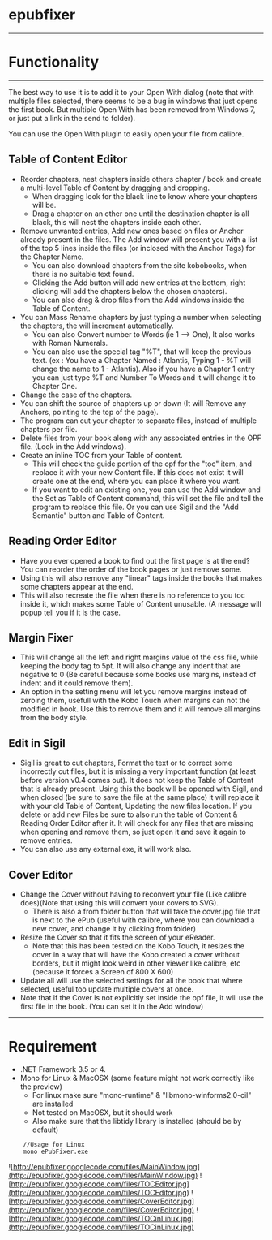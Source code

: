 # epubfixer

---

# Functionality #

---


The best way to use it is to add it to your Open With dialog (note that with multiple files selected, there seems to be a bug in windows that just opens the first book. But multiple Open With has been removed from Windows 7, or just put a link in the send to folder).

You can use the Open With plugin to easily open your file from calibre.


## Table of Content Editor ##

  * Reorder chapters, nest chapters inside others chapter / book and create a multi-level Table of Content by dragging and dropping.
    * When dragging look for the black line to know where your chapters will be.
    * Drag a chapter on an other one until the destination chapter is all black, this will nest the chapters inside each other.
  * Remove unwanted entries, Add new ones based on files or Anchor already present in the files. The Add window will present you with a list of the top 5 lines inside the files (or inclosed with the Anchor Tags) for the Chapter Name.
    * You can also download chapters from the site kobobooks, when there is no suitable text found.
    * Clicking the Add button will add new entries at the bottom, right clicking will add the chapters below the chosen chapters).
    * You can also drag & drop files from the Add windows inside the Table of Content.
  * You can Mass Rename chapters by just typing a number when selecting the chapters, the will increment automatically.
    * You can also Convert number to Words (ie 1 --> One), It also works with Roman Numerals.
    * You can also use the special tag "%T", that will keep the previous text. (ex : You have a Chapter Named : Atlantis, Typing 1 - %T will change the name to 1 - Atlantis). Also if you have a Chapter 1 entry you can just type %T and Number To Words and it will change it to Chapter One.
  * Change the case of the chapters.
  * You can shift the source of chapters up or down (It will Remove any Anchors, pointing to the top of the page).
  * The program can cut your chapter to separate files, instead of multiple chapters per file.
  * Delete files from your book along with any associated entries in the OPF file. (Look in the Add windows).
  * Create an inline TOC from your Table of content.
    * This will check the guide portion of the opf for the "toc" item, and replace it with your new Content file. If this does not exist it will create one at the end, where you can place it where you want.
    * If you want to edit an existing one, you can use the Add window and the Set as Table of Content command, this will set the file and tell the program to replace this file. Or you can use Sigil and the "Add Semantic" button and Table of Content.


## Reading Order Editor ##

  * Have you ever opened a book to find out the first page is at the end? You can reorder the order of the book pages or just remove some.
  * Using this will also remove any "linear" tags inside the books that makes some chapters appear at the end.
  * This will also recreate the file when there is no reference to you toc inside it, which makes some Table of Content unusable. (A message will popup tell you if it is the case.


## Margin Fixer ##

  * This will change all the left and right margins value of the css file, while keeping the body tag to 5pt. It will also change any indent that are negative to 0 (Be careful because some books use margins, instead of indent and it could remove them).
  * An option in the setting menu will let you remove margins instead of zeroing them, usefull with the Kobo Touch when margins can not the modified in book. Use this to remove them and it will remove all margins from the body style.


## Edit in Sigil ##

  * Sigil is great to cut chapters, Format the text or to correct some incorrectly cut files, but it is missing a very important function (at least before version v0.4 comes out). It does not keep the Table of Content that is already present. Using this the book will be opened with Sigil, and when closed (be sure to save the file at the same place) it will replace it with your old Table of Content, Updating the new files location. If you delete or add new Files be sure to also run the table of Content & Reading Order Editor after it. It will check for any files that are missing when opening and remove them, so just open it and save it again to remove entries.
  * You can also use any external exe, it will work also.

## Cover Editor ##

  * Change the Cover without having to reconvert your file (Like calibre does)(Note that using this will convert your covers to SVG).
    * There is also a from folder button that will take the cover.jpg file that is next to the ePub (useful with calibre, where you can download a new cover, and change it by clicking from folder)
  * Resize the Cover so that it fits the screen of your eReader.
    * Note that this has been tested on the Kobo Touch, it resizes the cover in a way that will have the Kobo created a cover without borders, but it might look weird in other viewer like calibre, etc (because it forces a Screen of 800 X 600)
  * Update all will use the selected settings for all the book that where selected, useful too update multiple covers at once.
  * Note that if the Cover is not explicitly set inside the opf file, it will use the first file in the book. (You can set it in the Add window)


---

# Requirement #

  * .NET Framework 3.5 or 4.
  * Mono for Linux & MacOSX (some feature might not work correctly like the preview)
    * For linux make sure "mono-runtime" & "libmono-winforms2.0-cil" are installed
    * Not tested on MacOSX, but it should work
    * Also make sure that the libtidy library is installed (should be by default)

```
    //Usage for Linux 
    mono ePubFixer.exe
```



![http://epubfixer.googlecode.com/files/MainWindow.jpg](http://epubfixer.googlecode.com/files/MainWindow.jpg)
![http://epubfixer.googlecode.com/files/TOCEditor.jpg](http://epubfixer.googlecode.com/files/TOCEditor.jpg)
![http://epubfixer.googlecode.com/files/CoverEditor.jpg](http://epubfixer.googlecode.com/files/CoverEditor.jpg)
![http://epubfixer.googlecode.com/files/TOCinLinux.jpg](http://epubfixer.googlecode.com/files/TOCinLinux.jpg)
